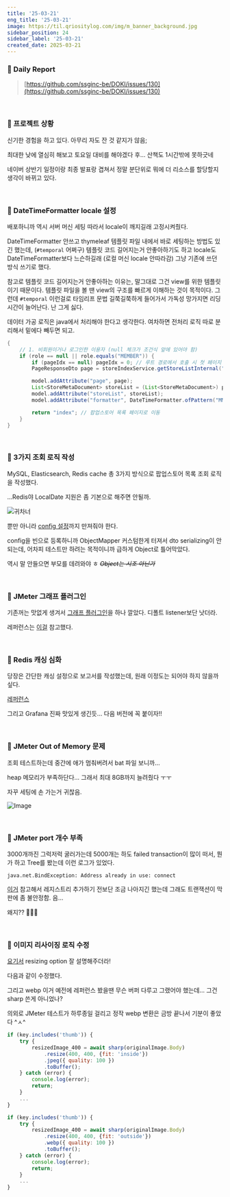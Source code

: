 ```yaml
---
title: '25-03-21'
eng_title: '25-03-21'
image: https://til.qriositylog.com/img/m_banner_background.jpg
sidebar_position: 24
sidebar_label: '25-03-21'
created_date: 2025-03-21
---
```


### 📌 Daily Report
> [https://github.com/ssginc-be/DOKI/issues/130](https://github.com/ssginc-be/DOKI/issues/130)

<br/>

### 📌 프로젝트 상황

신기한 경험을 하고 있다. 아무리 자도 잔 것 같지가 않음;

최대한 낮에 열심히 해보고 토요일 대비를 해야겠다 후... 산책도 1시간밖에 못하긋네

네이버 상반기 일정이랑 최종 발표랑 겹쳐서 정말 분단위로 뭐에 더 리소스를 할당할지 생각이 바뀌고 있다.

<br />

### 📌 DateTimeFormatter locale 설정

배포하니까 역시 서버 머신 세팅 따라서 locale이 깨지길래 고정시켜줬다.

DateTimeFormatter 안쓰고 thymeleaf 템플릿 파일 내에서 바로 세팅하는 방법도 있긴 했는데, (`#temporal` 어쩌구) 템플릿 코드 길어지는거 안좋아하기도 하고 locale도 DateTimeFormatter보다 느슨하길래 (로컬 머신 locale 안따라감) 그냥 기존에 쓰던 방식 쓰기로 했다.

참고로 템플릿 코드 길어지는거 안좋아하는 이유는, 말그대로 그건 view를 위한 템플릿이기 때문이다. 템플릿 파일을 볼 땐 view의 구조를 빠르게 이해하는 것이 목적이다. 그런데 `#temporal` 이런걸로 타임리프 문법 길쭉길쭉하게 들어가서 가독성 망가지면 리딩 시간이 늘어난다. 난 그게 싫다.

데이터 가공 로직은 java에서 처리해야 한다고 생각한다. 여차하면 전처리 로직 따로 분리해서 밑에다 빼두면 되고.

```java title=StoreController.java
{
    // 1. 비회원이거나 로그인한 이용자 (null 체크가 조건식 앞에 있어야 함)
    if (role == null || role.equals("MEMBER")) {
        if (pageIdx == null) pageIdx = 0; // 루트 경로에서 호출 시 첫 페이지 조회
        PageResponseDto page = storeIndexService.getStoreListInternal("", pageIdx); // v2 팝업스토어 조회

        model.addAttribute("page", page);
        List<StoreMetaDocument> storeList = (List<StoreMetaDocument>) page.getData(); // downcast
        model.addAttribute("storeList", storeList);
        model.addAttribute("formatter", DateTimeFormatter.ofPattern("MM.dd(E)").withLocale(Locale.forLanguageTag("ko")));

        return "index"; // 팝업스토어 목록 페이지로 이동
    }
}
```

<br />

### 📌 3가지 조회 로직 작성

MySQL, Elasticsearch, Redis cache 총 3가지 방식으로 팝업스토어 목록 조회 로직을 작성했다.

...Redis야 LocalDate 지원은 좀 기본으로 해주면 안될까.

![귀차너](https://github.com/user-attachments/assets/358c8758-64fe-4f41-826d-05ecbf867ddb)

뿐만 아니라 [config 설정](https://carrot-farm.tistory.com/166)까지 만져줘야 한다.

config을 빈으로 등록하니까 ObjectMapper 커스텀한게 터져서 dto serializing이 안되는데, 어차피 테스트만 하려는 목적이니까 급하게 Object로 틀어막았다.

역시 말 안들으면 부모를 데려와야 ㅎ ~~*Object는 시조 아닌가*~~

<br />

### 📌 JMeter 그래프 플러그인

기존꺼는 맛없게 생겨서 [그래프 플러그인](https://jmeter-plugins.org/?search=jpgc-graphs-basic)을 하나 깔았다. 디폴트 listener보단 낫더라.

레퍼런스는 [이걸](https://nangmandeveloper.tistory.com/8) 참고했다.


<br />

### 📌 Redis 캐싱 심화

당장은 간단한 캐싱 설정으로 보고서를 작성했는데, 원래 이정도는 되어야 하지 않을까 싶다.

[레퍼런스](https://ksh-coding.tistory.com/151)

그리고 Grafana 진짜 맛있게 생긴듯... 다음 버전에 꼭 붙이자!!

<br />

### 📌 JMeter Out of Memory 문제

조회 테스트하는데 중간에 애가 멈춰버려서 bat 파일 보니까...

heap 메모리가 부족하단다... 그래서 최대 8GB까지 늘려줬다 ㅜㅜ

자꾸 세팅에 손 가는거 귀찮음.

![Image](https://github.com/user-attachments/assets/ee28b16f-5226-4f96-97cc-49a530a1bbb6)

<br />

### 📌 JMeter port 개수 부족

3000개까진 그럭저럭 굴러가는데 5000개는 하도 failed transaction이 많이 떠서, 뭔가 하고 Tree를 봤는데 이런 로그가 있었다.

```
java.net.BindException: Address already in use: connect
```

[이거](https://m.blog.naver.com/pcmola/222131361178) 참고해서 레지스트리 추가하기 전보단 조금 나아지긴 했는데 그래도 트랜잭션이 막판에 좀 불안정함. 음...

왜지?? 🙁🙁🙁

<br />

### 📌 이미지 리사이징 로직 수정

[요기서](https://sharp.pixelplumbing.com/api-resize) resizing option 잘 설명해주더라!

다음과 같이 수정했다.

그리고 webp 이거 예전에 레퍼런스 봤을땐 무슨 버퍼 다루고 그랬어야 했는데... 그건 sharp 쓴게 아니었나?

의외로 JMeter 테스트가 하루종일 걸리고 정작 webp 변환은 금방 끝나서 기분이 좋았다 ^ㅅ^

```js title=수정 전
if (key.includes('thumb')) {
    try {
        resizedImage_400 = await sharp(originalImage.Body)
            .resize(400, 400, {fit: 'inside'})
            .jpeg({ quality: 100 })
            .toBuffer();
    } catch (error) {
        console.log(error);
        return;
    }
    ...
}
```

```js title=수정 후
if (key.includes('thumb')) {
    try {
        resizedImage_400 = await sharp(originalImage.Body)
            .resize(400, 400, {fit: 'outside'})
            .webp({ quality: 100 })
            .toBuffer();
    } catch (error) {
        console.log(error);
        return;
    }
    ...
}
```